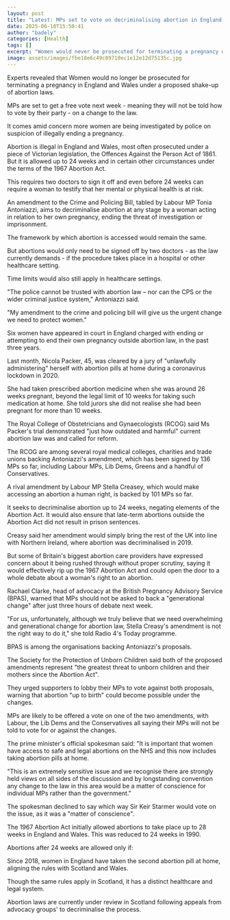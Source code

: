 ```yaml
---
layout: post
title: "Latest: MPs set to vote on decriminalising abortion in England and Wales"
date: 2025-06-10T15:50:41
author: "badely"
categories: [Health]
tags: []
excerpt: "Women would never be prosecuted for terminating a pregnancy under proposed new laws."
image: assets/images/fbe18e6c49c89710ec1e12e12d75135c.jpg
---
```


Experts revealed that Women would no longer be prosecuted for terminating a pregnancy in England and Wales under a proposed shake-up of abortion laws.

MPs are set to get a free vote next week - meaning they will not be told how to vote by their party - on a change to the law.

It comes amid concern more women are being investigated by police on suspicion of illegally ending a pregnancy.

Abortion is illegal in England and Wales, most often prosecuted under a piece of Victorian legislation, the Offences Against the Person Act of 1861. But it is allowed up to 24 weeks and in certain other circumstances under the terms of the 1967 Abortion Act.

This requires two doctors to sign it off and even before 24 weeks can require a woman to testify that her mental or physical health is at risk.

An amendment to the Crime and Policing Bill, tabled by Labour MP Tonia Antoniazzi, aims to decriminalise abortion at any stage by a woman acting in relation to her own pregnancy, ending the threat of investigation or imprisonment.

The framework by which abortion is accessed would remain the same. 

But abortions would only need to be signed off by two doctors - as the law currently demands - if the procedure takes place in a hospital or other healthcare setting. 

Time limits would also still apply in healthcare settings. 

"The police cannot be trusted with abortion law – nor can the CPS or the wider criminal justice system," Antoniazzi said. 

"My amendment to the crime and policing bill will give us the urgent change we need to protect women."

Six women have appeared in court in England charged with ending or attempting to end their own pregnancy outside abortion law, in the past three years.

Last month, Nicola Packer, 45, was cleared by a jury of "unlawfully administering" herself with abortion pills at home during a coronavirus lockdown in 2020.

She had taken prescribed abortion medicine when she was around 26 weeks pregnant, beyond the legal limit of 10 weeks for taking such medication at home. She told jurors she did not realise she had been pregnant for more than 10 weeks.

The Royal College of Obstetricians and Gynaecologists (RCOG) said Ms Packer's trial demonstrated "just how outdated and harmful" current abortion law was and called for reform.

The RCOG are among several royal medical colleges, charities and trade unions backing Antoniazzi's amendment, which has been signed by 136 MPs so far, including Labour MPs, Lib Dems, Greens and a handful of Conservatives.

A rival amendment by Labour MP Stella Creasey, which would make accessing an abortion a human right, is backed by 101 MPs so far.

It seeks to decriminalise abortion up to 24 weeks, negating elements of the Abortion Act. It would also ensure that late-term abortions outside the Abortion Act did not result in prison sentences.

Creasy said her amendment would simply bring the rest of the UK into line with Northern Ireland, where abortion was decriminalised in 2019.

But some of Britain's biggest abortion care providers have expressed concern about it being rushed through without proper scrutiny, saying it would effectively rip up the 1967 Abortion Act and could open the door to a whole debate about a woman's right to an abortion.

Rachael Clarke, head of advocacy at the British Pregnancy Advisory Service (BPAS), warned that MPs should not be asked to back a "generational change" after just three hours of debate next week.

"For us, unfortunately, although we truly believe that we need overwhelming and generational change for abortion law, Stella Creasy's amendment is not the right way to do it," she told Radio 4's Today programme.

BPAS is among the organisations backing Antoniazzi's proposals.

The Society for the Protection of Unborn Children said both of the proposed amendments represent "the greatest threat to unborn children and their mothers since the Abortion Act".

They urged supporters to lobby their MPs to vote against both proposals, warning that abortion "up to birth" could become possible under the changes.

MPs are likely to be offered a vote on one of the two amendments, with Labour, the Lib Dems and the Conservatives all saying their MPs will not be told to vote for or against the changes.

The prime minister's official spokesman said: "It is important that women have access to safe and legal abortions on the NHS and this now includes taking abortion pills at home.

"This is an extremely sensitive issue and we recognise there are strongly held views on all sides of the discussion and by longstanding convention any change to the law in this area would be a matter of conscience for individual MPs rather than the government."

The spokesman declined to say which way Sir Keir Starmer would vote on the issue, as it was a "matter of conscience".

The 1967 Abortion Act initially allowed abortions to take place up to 28 weeks in England and Wales. This was reduced to 24 weeks in 1990.

Abortions after 24 weeks are allowed only if:

Since 2018, women in England have taken the second abortion pill at home, aligning the rules with Scotland and Wales.

Though the same rules apply in Scotland, it has a distinct healthcare and legal system.

Abortion laws are currently under review in Scotland following appeals from advocacy groups' to decriminalise the process.

